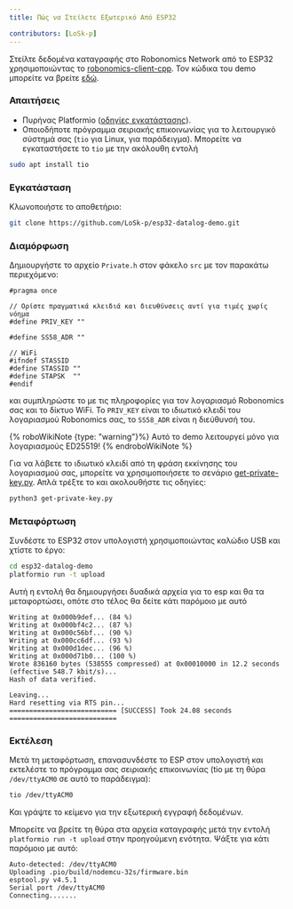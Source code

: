 ```yaml
---
title: Πώς να Στείλετε Εξωτερικό Από ESP32

contributors: [LoSk-p]
---
```


Στείλτε δεδομένα καταγραφής στο Robonomics Network από το ESP32 χρησιμοποιώντας το [robonomics-client-cpp](https://github.com/airalab/robonomics-client-cpp). Τον κώδικα του demo μπορείτε να βρείτε [εδώ](https://github.com/LoSk-p/esp32-datalog-demo).

### Απαιτήσεις

* Πυρήνας Platformio ([οδηγίες εγκατάστασης](https://docs.platformio.org/en/latest/core/installation/methods/installer-script.html)).
* Οποιοδήποτε πρόγραμμα σειριακής επικοινωνίας για το λειτουργικό σύστημά σας (`tio` για Linux, για παράδειγμα). Μπορείτε να εγκαταστήσετε το `tio` με την ακόλουθη εντολή
```bash
sudo apt install tio
```
### Εγκατάσταση
Κλωνοποιήστε το αποθετήριο:
```bash
git clone https://github.com/LoSk-p/esp32-datalog-demo.git
```
### Διαμόρφωση
Δημιουργήστε το αρχείο `Private.h` στον φάκελο `src` με τον παρακάτω περιεχόμενο:
```
#pragma once

// Ορίστε πραγματικά κλειδιά και διευθύνσεις αντί για τιμές χωρίς νόημα
#define PRIV_KEY ""

#define SS58_ADR ""

// WiFi
#ifndef STASSID
#define STASSID ""
#define STAPSK  ""
#endif
```
και συμπληρώστε το με τις πληροφορίες για τον λογαριασμό Robonomics σας και το δίκτυο WiFi. Το `PRIV_KEY` είναι το ιδιωτικό κλειδί του λογαριασμού Robonomics σας, το `SS58_ADR` είναι η διεύθυνσή του.

{% roboWikiNote {type: "warning"}%} Αυτό το demo λειτουργεί μόνο για λογαριασμούς ED25519!
{% endroboWikiNote %}

Για να λάβετε το ιδιωτικό κλειδί από τη φράση εκκίνησης του λογαριασμού σας, μπορείτε να χρησιμοποιήσετε το σενάριο [get-private-key.py](https://github.com/LoSk-p/esp32-datalog-demo/blob/main/get-private-key.py). Απλά τρέξτε το και ακολουθήστε τις οδηγίες:
```bash
python3 get-private-key.py
```

### Μεταφόρτωση
Συνδέστε το ESP32 στον υπολογιστή χρησιμοποιώντας καλώδιο USB και χτίστε το έργο:
```bash
cd esp32-datalog-demo
platformio run -t upload
```
Αυτή η εντολή θα δημιουργήσει δυαδικά αρχεία για το esp και θα τα μεταφορτώσει, οπότε στο τέλος θα δείτε κάτι παρόμοιο με αυτό
```
Writing at 0x000b9def... (84 %)
Writing at 0x000bf4c2... (87 %)
Writing at 0x000c56bf... (90 %)
Writing at 0x000cc6df... (93 %)
Writing at 0x000d1dec... (96 %)
Writing at 0x000d71b0... (100 %)
Wrote 836160 bytes (538555 compressed) at 0x00010000 in 12.2 seconds (effective 548.7 kbit/s)...
Hash of data verified.

Leaving...
Hard resetting via RTS pin...
=========================== [SUCCESS] Took 24.08 seconds ===========================
```

### Εκτέλεση

Μετά τη μεταφόρτωση, επανασυνδέστε το ESP στον υπολογιστή και εκτελέστε το πρόγραμμα σας σειριακής επικοινωνίας (tio με τη θύρα `/dev/ttyACM0` σε αυτό το παράδειγμα):
```bash
tio /dev/ttyACM0
```
Και γράψτε το κείμενο για την εξωτερική εγγραφή δεδομένων.

Μπορείτε να βρείτε τη θύρα στα αρχεία καταγραφής μετά την εντολή `platformio run -t upload` στην προηγούμενη ενότητα. Ψάξτε για κάτι παρόμοιο με αυτό:
```
Auto-detected: /dev/ttyACM0
Uploading .pio/build/nodemcu-32s/firmware.bin
esptool.py v4.5.1
Serial port /dev/ttyACM0
Connecting.......
```